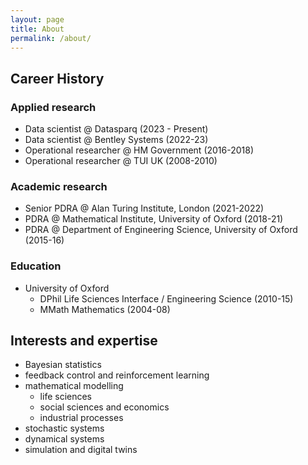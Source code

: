 ```yaml
---
layout: page
title: About
permalink: /about/
---
```


## Career History

### Applied research

- Data scientist @ Datasparq (2023 - Present)
- Data scientist @ Bentley Systems (2022-23)
- Operational researcher @ HM Government (2016-2018)
- Operational researcher @ TUI UK (2008-2010)

### Academic research

- Senior PDRA @ Alan Turing Institute, London (2021-2022)
- PDRA @ Mathematical Institute, University of Oxford (2018-21)
- PDRA @ Department of Engineering Science, University of Oxford (2015-16)

### Education

- University of Oxford
  - DPhil Life Sciences Interface / Engineering Science (2010-15)
  - MMath Mathematics (2004-08)

## Interests and expertise

- Bayesian statistics
- feedback control and reinforcement learning
- mathematical modelling
  - life sciences
  - social sciences and economics
  - industrial processes
- stochastic systems
- dynamical systems
- simulation and digital twins
